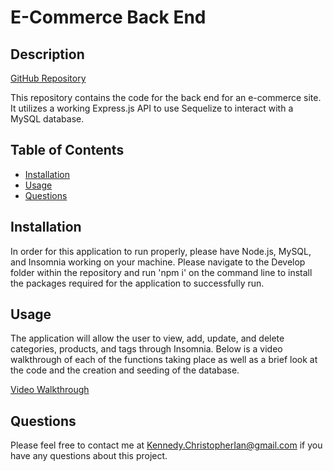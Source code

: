 # E-Commerce Back End


## Description 

[GitHub Repository](https://github.com/cikennedy/E-Commerce-Back-End)

This repository contains the code for the back end for an e-commerce site. It utilizes a working Express.js API to use Sequelize to interact with a MySQL database. 

## Table of Contents 

* [Installation](#installation)
* [Usage](#usage)
* [Questions](#questions)

## Installation

In order for this application to run properly, please have Node.js, MySQL, and Insomnia working on your machine. Please navigate to the Develop folder within the repository and run 'npm i' on the command line to install the packages required for the application to successfully run. 

## Usage 

The application will allow the user to view, add, update, and delete categories, products, and tags through Insomnia. Below is a video walkthrough of each of the functions taking place as well as a brief look at the code and the creation and seeding of the database.

[Video Walkthrough](https://youtu.be/qF9eNPatv5c)

## Questions

Please feel free to contact me at [Kennedy.ChristopherIan@gmail.com](mailto:kennedy.christopherian@gmail.com) if you have any questions about this project. 